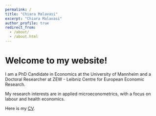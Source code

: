 ```yaml
---
permalink: /
title: "Chiara Malavasi"
excerpt: "Chiara Malavasi"
author_profile: true
redirect_from: 
  - /about/
  - /about.html
---
```


**Welcome to my website!**
=====

I am a PhD Candidate in Economics at the University of Mannheim and a Doctoral Researcher at ZEW - Leibniz Centre for European Economic Research. 

My research interests are in applied microeconometrics, with a focus on labour and health economics.

Here is my [CV](http://chiaramalavasi.github.io/files/malavasi_cv.pdf).
